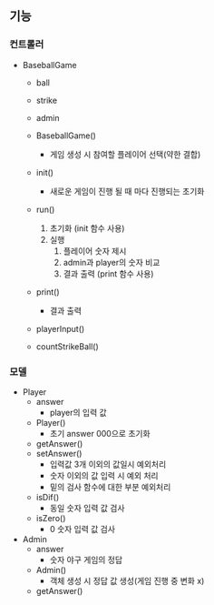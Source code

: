 ## 기능
### 컨트롤러
- BaseballGame
  - ball 
  - strike 
  - admin 

  - BaseballGame()
    - 게임 생성 시 참여할 플레이어 선택(약한 결합)
  - init()
    - 새로운 게임이 진행 될 때 마다 진행되는 초기화
  - run()
    1. 초기화 (init 함수 사용)
    2. 실행
       1. 플레이어 숫자 제시 
       2. admin과 player의 숫자 비교
       3. 결과 출력 (print 함수 사용)
  - print()
    - 결과 출력
  - playerInput()
  - countStrikeBall()

### 모델
- Player
    - answer
      - player의 입력 값
    - Player()
      - 초기 answer 000으로 초기화
    - getAnswer()
    - setAnswer()
      - 입력값 3개 이외의 값일시 예외처리 
      - 숫자 이외의 값 입력 시 예외 처리 
      - 밑의 검사 함수에 대한 부분 예외처리 
    - isDif()
      - 동일 숫자 입력 값 검사 
    - isZero()
      - 0 숫자 입력 값 검사
- Admin
    - answer 
      - 숫자 야구 게임의 정답
    - Admin()
      - 객체 생성 시 정답 값 생성(게임 진행 중 변화 x)
    - getAnswer()
